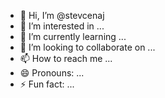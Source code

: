 - 👋 Hi, I’m @stevcenaj
- 👀 I’m interested in ...
- 🌱 I’m currently learning ...
- 💞️ I’m looking to collaborate on ...
- 📫 How to reach me ...
- 😄 Pronouns: ...
- ⚡ Fun fact: ...

<!---
stevcenaj/stevcenaj is a ✨ special ✨ repository because its `README.md` (this file) appears on your GitHub profile.
You can click the Preview link to take a look at your changes.
--->
